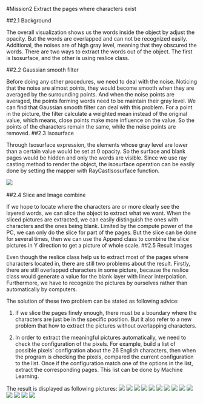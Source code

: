 #Mission2 Extract the pages where characters exist


##2.1 Background


The overall visualization shows us the words inside the object by adjust the opacity. But the words are overlapped and can not be recognized easily. Additional, the noises are of high gray level, meaning that they obscured the words. There are two ways to extract the words out of the object. The first is Isosurface, and the other is using reslice class.


##2.2 Gaussian smooth filter


Before doing any other procedures, we need to deal with the noise. Noticing that the noise are almost points, they would become smooth when they are averaged by the surrounding points. And when the noise points are averaged, the points forming words need to be maintain their gray level. We can find that Gaussian smooth filter can deal with this problem. For a point in the picture, the filter calculate a weighted mean instead of the original value, which means, close points make more influence on the value. So the points of the characters remain the same, while the noise points are removed.
##2.3 Isosurface


Through Isosurface expression, the elements whose gray level are lower than a certain value would be set at 0 opacity. So the surface and blank pages would be hidden and only the words are visible. Since we use ray casting method to render the object, the isosurface operation can be easily done by setting the mapper with RayCastIsosurface function.

![](https://github.com/csh589/pages-visualization/raw/master/Result-Pictures/Isosurface.png)
<br><br>
##2.4 Slice and Image combine


If we hope to locate where the characters are or more clearly see the layered words, we can slice the object to extract what we want. When the sliced pictures are extracted, we can easily distinguish the ones with characters and the ones being blank. Limited by the compute power of the PC, we can only do the slice for part of the pages. But the slice can be done for several times, then we can use the Append class to combine the slice pictures in Y direction to get a picture of whole scale.
##2.5 Result Images


Even though the reslice class help us to extract most of the pages where characters located in, there are still two problems about the result. Firstly, there are still overlapped characters in some picture, because the reslice class would generate a value for the blank layer with linear interpolation. Furthermore, we have to recognize the pictures by ourselves rather than automatically by computers.


The solution of these two problem can be stated as following advice: 


1. If we slice the pages finely enough, there must be a boundary where the characters are just be in the specific position. But it also refer to a new problem that how to extract the pictures without overlapping characters. 


2. In order to extract the meaningful pictures automatically, we need to check the configuration of the pixels. For example, build a list of possible pixels' configration about the 26 English characters, then when the program is checking the pixels, compared the current configuration to the list. Once if the configuration match one of the options in the list, extract the corresponding pages. This list can be done by Machine Learning.


The result is displayed as following pictures:
![](https://github.com/csh589/pages-visualization/blob/master/Result-Pictures/slice-1.png)
![](https://github.com/csh589/pages-visualization/blob/master/Result-Pictures/slice-2.png)
![](https://github.com/csh589/pages-visualization/blob/master/Result-Pictures/slice-3.png)
![](https://github.com/csh589/pages-visualization/blob/master/Result-Pictures/slice-4.png)
![](https://github.com/csh589/pages-visualization/blob/master/Result-Pictures/slice-5.png)
![](https://github.com/csh589/pages-visualization/blob/master/Result-Pictures/slice-6.png)
![](https://github.com/csh589/pages-visualization/blob/master/Result-Pictures/slice-7.png)
![](https://github.com/csh589/pages-visualization/blob/master/Result-Pictures/slice-8.png)
![](https://github.com/csh589/pages-visualization/blob/master/Result-Pictures/slice-9.png)
![](https://github.com/csh589/pages-visualization/blob/master/Result-Pictures/slice-10.png)
![](https://github.com/csh589/pages-visualization/blob/master/Result-Pictures/slice-11.png)
![](https://github.com/csh589/pages-visualization/blob/master/Result-Pictures/slice-12.png)
![](https://github.com/csh589/pages-visualization/blob/master/Result-Pictures/slice-13.png)
![](https://github.com/csh589/pages-visualization/blob/master/Result-Pictures/slice-14.png)
